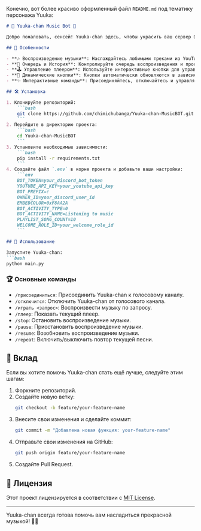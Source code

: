 Конечно, вот более красиво оформленный файл `README.md` под тематику персонажа Yuuka:

```markdown
# 🌸 Yuuka-chan Music Bot 🌸

Добро пожаловать, сенсей! Yuuka-chan здесь, чтобы украсить ваш сервер Discord музыкой и весельем. 🎵

## 🌟 Особенности

- **🎶 Воспроизведение музыки**: Наслаждайтесь любимыми треками из YouTube.
- **📜 Очередь и История**: Контролируйте очередь воспроизведения и просматривайте историю треков.
- **🕹️ Управление плеером**: Используйте интерактивные кнопки для управления воспроизведением.
- **🔄 Динамические кнопки**: Кнопки автоматически обновляются в зависимости от текущего состояния.
- **✨ Интерактивные команды**: Присоединяйтесь, отключайтесь и управляйте плеером с помощью простых команд.

## 🛠️ Установка

1. Клонируйте репозиторий:
    ```bash
    git clone https://github.com/chimichubanga/Yuuka-chan-MusicBOT.git
    ```
2. Перейдите в директорию проекта:
    ```bash
    cd Yuuka-chan-MusicBOT
    ```
3. Установите необходимые зависимости:
    ```bash
    pip install -r requirements.txt
    ```
4. Создайте файл `.env` в корне проекта и добавьте ваши настройки:
    ```env
    BOT_TOKEN=your_discord_bot_token
    YOUTUBE_API_KEY=your_youtube_api_key
    BOT_PREFIX=!
    OWNER_ID=your_discord_user_id
    EMBEDCOLOR=0xF8AA2A
    BOT_ACTIVITY_TYPE=0
    BOT_ACTIVITY_NAME=Listening to music
    PLAYLIST_SONG_COUNT=10
    WELCOME_ROLE_ID=your_welcome_role_id
    ```

## 🚀 Использование

Запустите Yuuka-chan:
```bash
python main.py
```

### 🏆 Основные команды

- `/присоединиться`: Присоединить Yuuka-chan к голосовому каналу.
- `/отключится`: Отключить Yuuka-chan от голосового канала.
- `/играть <запрос>`: Воспроизвести музыку по запросу.
- `/плеер`: Показать текущий плеер.
- `/stop`: Остановить воспроизведение музыки.
- `/pause`: Приостановить воспроизведение музыки.
- `/resume`: Возобновить воспроизведение музыки.
- `/repeat`: Включить/выключить повтор текущей песни.

## 🤝 Вклад

Если вы хотите помочь Yuuka-chan стать ещё лучше, следуйте этим шагам:

1. Форкните репозиторий.
2. Создайте новую ветку:
    ```bash
    git checkout -b feature/your-feature-name
    ```
3. Внесите свои изменения и сделайте коммит:
    ```bash
    git commit -m "Добавлена новая функция: your-feature-name"
    ```
4. Отправьте свои изменения на GitHub:
    ```bash
    git push origin feature/your-feature-name
    ```
5. Создайте Pull Request.

## 📜 Лицензия

Этот проект лицензируется в соответствии с [MIT License](LICENSE).

---

Yuuka-chan всегда готова помочь вам насладиться прекрасной музыкой! 🌸🎵

